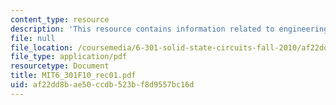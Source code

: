 ```yaml
---
content_type: resource
description: 'This resource contains information related to engineering design. '
file: null
file_location: /coursemedia/6-301-solid-state-circuits-fall-2010/af22dd8bae50ccdb523bf8d9557bc16d_MIT6_301F10_rec01.pdf
file_type: application/pdf
resourcetype: Document
title: MIT6_301F10_rec01.pdf
uid: af22dd8b-ae50-ccdb-523b-f8d9557bc16d
---
```

